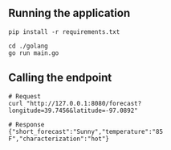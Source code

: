## Running the application
```
pip install -r requirements.txt

cd ./golang
go run main.go
```

## Calling the endpoint
```
# Request
curl "http://127.0.0.1:8080/forecast?longitude=39.7456&latitude=-97.0892"

# Response
{"short_forecast":"Sunny","temperature":"85 F","characterization":"hot"}
```

